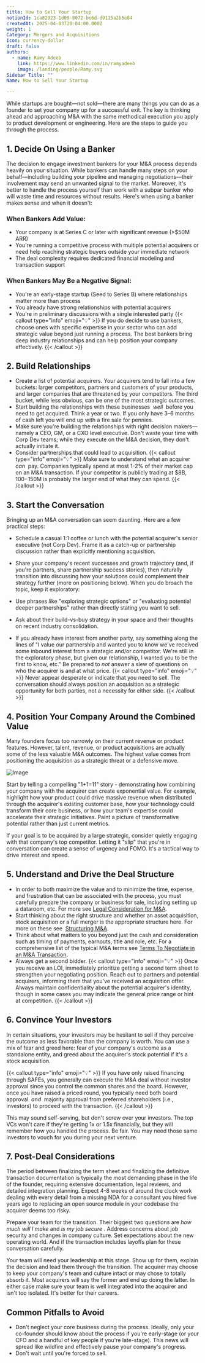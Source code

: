 ```yaml
---
title: How to Sell Your Startup
notionId: 1ca82923-1d09-8072-be6d-d9115a2b5e84
createdAt: 2025-04-03T20:04:00.000Z
weight: 1
Category: Mergers and Acquisitions
Icon: currency-dollar
draft: false
authors:
  - name: Ramy Adeeb
    link: https://www.linkedin.com/in/ramyadeeb
    image: /landing/people/Ramy.svg
Sidebar Title: ""
Name: How to Sell Your Startup

---
```




While startups are bought—not sold—there are many things you can do as a founder to set your company up for a successful exit. The key is thinking ahead and approaching M&A with the same methodical execution you apply to product development or engineering. Here are the steps to guide you through the process.

## 1. Decide On Using a Banker


The decision to engage investment bankers for your M&A process depends heavily on your situation. While bankers can handle many steps on your behalf—including building your pipeline and managing negotiations—their involvement may send an unwanted signal to the market. Moreover, it's better to handle the process yourself than work with a subpar banker who will waste time and resources without results. Here's when using a banker makes sense and when it doesn't:

### When Bankers Add Value:


- Your company is at Series C or later with significant revenue (>$50M ARR)
- You're running a competitive process with multiple potential acquirers or need help reaching strategic buyers outside your immediate network
- The deal complexity requires dedicated financial modeling and transaction support
### When Bankers May Be a Negative Signal:


- You're an early-stage startup (Seed to Series B) where relationships matter more than process
- You already have strong relationships with potential acquirers
- You're in preliminary discussions with a single interested party
{{< callout type="info" emoji="💡" >}}
If you do decide to use bankers, choose ones with specific expertise in your sector who can add strategic value beyond just running a process. The best bankers bring deep industry relationships and can help position your company effectively.
{{< /callout >}}


## 2. Build Relationships


- Create a list of potential acquirers. Your acquirers tend to fall into a few buckets: larger competitors, partners and customers of your products, and larger companies that are threatened by your competitors. The third bucket, while less obvious, can be one of the most strategic outcomes.
- Start building the relationships with these businesses  *well*  before you need to get acquired. Think a year or two. If you only have 3–6 months of cash left you will end up with a fire sale for pennies.
- Make sure you're building the relationships with right decision makers—namely a CEO, GM, or a CXO level executive.  Don't waste your time with Corp Dev teams; while they execute on the M&A decision, they don't actually initiate it.
- Consider partnerships that could lead to acquisition.
{{< callout type="info" emoji="💡" >}}
Make sure to understand what an acquirer  *can*  pay. Companies typically spend at most 1-2% of their market cap on an M&A transaction. If your competitor is publicly trading at $8B, $100-$150M is probably the larger end of what they can spend.
{{< /callout >}}


## 3. Start the Conversation


Bringing up an M&A conversation can seem daunting. Here are a few practical steps:

- Schedule a casual 1:1 coffee or lunch with the potential acquirer's senior executive (not Corp Dev). Frame it as a catch-up or partnership discussion rather than explicitly mentioning acquisition.
- Share your company's recent successes and growth trajectory (and, if you're partners, share partnership success stories), then naturally transition into discussing how your solutions could complement their strategy further (more on positioning below).
When you do broach the topic, keep it exploratory:

- Use phrases like "exploring strategic options" or "evaluating potential deeper partnerships" rather than directly stating you want to sell.
- Ask about their build-vs-buy strategy in your space and their thoughts on recent industry consolidation.
- If you already have interest from another party, say something along the lines of "I value our partnership and wanted you to know we've received some inbound interest from a strategic and/or competitor. We're still in the exploratory phase, but given our relationship, I wanted you to be the first to know, etc." Be prepared to  *not*  answer a slew of questions on who the acquirer is and at what price. 
{{< callout type="info" emoji="💡" >}}
Never appear desperate or indicate that you need to sell. The conversation should always position an acquisition as a strategic opportunity for both parties, not a necessity for either side.
{{< /callout >}}


## 4. Position Your Company Around the Combined Value


Many founders focus too narrowly on their current revenue or product features. However, talent, revenue, or product acquisitions are actually some of the less valuable M&A outcomes. The highest value comes from positioning the acquisition as a strategic threat or a defensive move.

![Image](https://prod-files-secure.s3.us-west-2.amazonaws.com/52e751b5-230f-4649-8c4e-0224e58da4f9/97b6bcf1-1af6-48d7-ad56-7096bdff491f/Screenshot_2025-04-03_at_1.26.58_PM.png?X-Amz-Algorithm=AWS4-HMAC-SHA256&X-Amz-Content-Sha256=UNSIGNED-PAYLOAD&X-Amz-Credential=ASIAZI2LB466UKZW7H5R%2F20251004%2Fus-west-2%2Fs3%2Faws4_request&X-Amz-Date=20251004T172025Z&X-Amz-Expires=3600&X-Amz-Security-Token=IQoJb3JpZ2luX2VjEMj%2F%2F%2F%2F%2F%2F%2F%2F%2F%2FwEaCXVzLXdlc3QtMiJIMEYCIQDDcxovSNYqHmsmTeZ0zbsa6Y3oTtoRYChp%2B5j%2B9m3uywIhAPFUXn8teuDTx4tTMcRxBOj6Eg9vrvd0GjmczKL9xLPrKv8DCGEQABoMNjM3NDIzMTgzODA1IgyL70n0wRys8rMmQrYq3ANE6n5F9TB15Gc%2BjlFbiWXhj1UVZKzLu97d88Pfvvy7pPuyrSZ%2FZDkC8PUC%2F7uEiIiItn45ZdAhKqm5N3wKLFfL56F%2FaKkUm3bygBlOOzeni0OpYmlyox7qxL0LOs6f3Dwd8fOsK4XTJCVK2Rx6yp6tMcAyTwLsf3NF7ElNlEiPMz12L8d336wUnmQiH3gcxVlEi%2BkyhTPkD5oJ8%2BJh%2ByxnWqOhN0Hnu0nT54q6393fCIdOuh9GwGF1oA6tygJ6TjVNcPxiKQcMYXDBfMezTIOroCV5u1GnAuXuUgYRuBMrE%2F0Y48Vsap5ignoqhI%2FeDWTtKxHOCCUP77ULU8f7HfX47qhZprV2IsrtyYT6ix%2BDG0Brz5hexO%2FqFOIGoEkYEWm7cE3YaKdgPVcWlGtSHPNB%2BU%2FiuiqOhj6vSZj0t4V9bEIhVFc2XOoGV4pllUz1AiMePITk%2FP2ZKEEWkewsVQQ1tqcpPdRvOZKulIdcVK2Y9a1OYiRqfdLQhlNYlbWj8F7HCWh0VG7YS45MtHB4m79znRdVYZmGiRPR%2FCbOve9v8KcwymjrnoURQO5YFCVqO%2BFLtExkwqRwyCPAIGztZ2FzXGS960UPU6RkhHfB7FVr%2BkhrzP5xmt3%2BNgOjpTCUkIXHBjqkAV8f4xY2YxJF0FETJMfopdOucD71PpjaU65Ox35%2BcsTf7VO6mkR8RmX%2FEPamDq9v4xxirzNy4a3a%2B3d4crMNsY2%2BpFrGTI%2F1wo4xfUBn7Xys4HbNU90AZuHgVlyErDX4jrpiMckte275RRTokkUIWbUT%2FtevrjVfP1BtIRrNKlpqtbxInajTNnt2GwF218uI366W%2BXxN7u1hmMqFO4YhNDOFoJMM&X-Amz-Signature=7df9b1da7cf4eeabe9fa216f3c8704b9de7f536525a22fb05e3fbb35b9d561b3&X-Amz-SignedHeaders=host&x-amz-checksum-mode=ENABLED&x-id=GetObject)


Start by telling a compelling "1+1=11" story - demonstrating how combining your company with the acquirer can create exponential value. For example, highlight how your product could drive massive revenue when distributed through the acquirer's existing customer base, how your technology could transform their core business, or how your team's expertise could accelerate their strategic initiatives. Paint a picture of transformative potential rather than just current metrics.

If your goal is to be acquired by a large strategic, consider quietly engaging with that company's top competitor. Letting it "slip" that you're in conversation can create a sense of urgency and FOMO. It's a tactical way to drive interest and speed.

## 5. Understand and Drive the Deal Structure


- In order to both maximize the value and to minimize the time, expense, and frustration that can be associated with the process, you must carefully prepare the company or business for sale, including setting up a dataroom, etc. For more see [Legal Consideration for M&A](/docs/founders-handbook/mergers-and-acquisitions/legal-considerations/).
- Start thinking about the right structure and whether an asset acquisition, stock acquisition or a full merger is the appropriate structure here. For more on these see  [Structuring M&A](/docs/founders-handbook/mergers-and-acquisitions/structuring/).
- Think about what matters to you beyond just the cash and consideration such as timing of payments, earnouts, title and role, etc. For a comprehensive list of the typical M&A terms see [Terms To Negotiate in an M&A Transaction](/docs/founders-handbook/mergers-and-acquisitions/terms/).
- Always get a second bidder.
{{< callout type="info" emoji="💡" >}}
Once you receive an LOI, immediately prioritize getting a second term sheet to strengthen your negotiating position. Reach out to partners and potential acquirers, informing them that you've received an acquisition offer. Always maintain confidentiality about the potential acquirer's identity, though in some cases you may indicate the general price range or hint at competition.
{{< /callout >}}


## 6. Convince Your Investors


In certain situations, your investors may be hesitant to sell if they perceive the outcome as less favorable than the company is worth. You can use a mix of fear and greed here: fear of your company's outcome as a standalone entity, and greed about the acquirer's stock potential if it's a stock acquisition.

{{< callout type="info" emoji="💡" >}}
If you have only raised financing through SAFEs, you generally can execute the M&A deal without investor approval since you control the common shares and the board. However, once you have raised a priced round, you typically need both board approval  *and*  majority approval from preferred shareholders (i.e., investors) to proceed with the transaction.
{{< /callout >}}


This may sound self-serving, but don't screw over your investors. The top VCs won't care if they're getting 1x or 1.5x financially, but they will remember how you handled the process. Be fair.  You may need those same investors to vouch for you during your next venture. 

## 7. Post-Deal Considerations


The period between finalizing the term sheet and finalizing the definitive transaction documentation is typically the most demanding phase in the life of the founder, requiring extensive documentation, legal reviews, and detailed integration planning. Expect 4-8 weeks of around the clock work dealing with every detail from a missing NDA for a consultant you hired five years ago to replacing an open source module in your codebase the acquirer deems too risky.

Prepare your team for the transition. Their biggest two questions are  *how much will I make* and  *is my job secure* . Address concerns about job security and changes in company culture. Set expectations about the new operating world. And if the transaction includes layoffs plan for these conversation carefully.

Your team will need your leadership at this stage. Show up for them, explain the decision and lead them through the transition. The acquirer may choose to keep your company's team and culture intact or may chose to totally absorb it. Most acquirers will say the former and end up doing the latter. In either case make sure your team is well integrated into the acquirer and isn't too isolated. It's better for their careers.  

## Common Pitfalls to Avoid


- Don't neglect your core business during the process. Ideally, only your co-founder should know about the process if you're early-stage (or your CFO and a handful of key people if you're late-stage). This news will spread like wildfire and effectively pause your company's progress.
- Don't wait until you're forced to sell.  